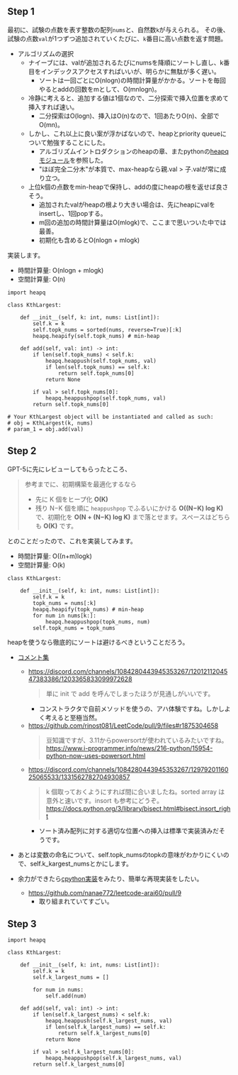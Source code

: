 ## Step 1

最初に、試験の点数を表す整数の配列`nums`と、自然数`k`が与えられる。
その後、試験の点数`val`が1つずつ追加されていくたびに、`k`番目に高い点数を返す問題。

- アルゴリズムの選択
  - ナイーブには、valが追加されるたびにnumsを降順にソートし直し、k番目をインデックスアクセスすればいいが、明らかに無駄が多く遅い。
    - ソートは一回ごとにO(nlogn)の時間計算量がかかる。ソートを毎回やるとaddの回数をmとして、O(mnlogn)。
  - 冷静に考えると、追加する値は1個なので、二分探索で挿入位置を求めて挿入すれば速い。
    - 二分探索はO(logn)、挿入はO(n)なので、1回あたりO(n)、全部でO(mn)。
  - しかし、これ以上に良い案が浮かばないので、heapとpriority queueについて勉強することにした。
    - アルゴリズムイントロダクションのheapの章、またpythonの[heapqモジュール](https://docs.python.org/ja/3/library/heapq.html)を参照した。
    - "ほぼ完全二分木"が本質で、max-heapなら親.val > 子.valが常に成り立つ。
  - 上位k個の点数をmin-heapで保持し、addの度にheapの根を返せば良さそう。
    - 追加されたvalがheapの根より大きい場合は、先にheapにvalをinsertし、1回popする。
    - m回の追加の時間計算量はO(mlogk)で、ここまで思いついた中では最善。
    - 初期化も含めるとO(nlogn + mlogk)

実装します。

- 時間計算量: O(nlogn + mlogk)
- 空間計算量: O(n)

```python3
import heapq

class KthLargest:

    def __init__(self, k: int, nums: List[int]):
        self.k = k
        self.topk_nums = sorted(nums, reverse=True)[:k]
        heapq.heapify(self.topk_nums) # min-heap

    def add(self, val: int) -> int:
        if len(self.topk_nums) < self.k:
            heapq.heappush(self.topk_nums, val)
            if len(self.topk_nums) == self.k:
                return self.topk_nums[0]
            return None
        
        if val > self.topk_nums[0]:
            heapq.heappushpop(self.topk_nums, val)
        return self.topk_nums[0]

# Your KthLargest object will be instantiated and called as such:
# obj = KthLargest(k, nums)
# param_1 = obj.add(val)
```

## Step 2

GPT-5に先にレビューしてもらったところ、

> 参考までに、初期構築を最適化するなら
> * 先に K 個をヒープ化 **O(K)**
> * 残り N−K 個を順に `heappushpop` でふるいにかける **O((N−K) log K)** で、初期化を **O(N + (N−K) log K)** まで落とせます。スペースはどちらも **O(K)** です。

とのことだったので、これを実装してみます。

- 時間計算量: O((n+m)logk)
- 空間計算量: O(k)

```python3
class KthLargest:

    def __init__(self, k: int, nums: List[int]):
        self.k = k
        topk_nums = nums[:k]
        heapq.heapify(topk_nums) # min-heap
        for num in nums[k:]:
            heapq.heappushpop(topk_nums, num)
        self.topk_nums = topk_nums
```

heapを使うなら徹底的にソートは避けるべきということだろう。

- [コメント集](https://docs.google.com/document/d/11HV35ADPo9QxJOpJQ24FcZvtvioli770WWdZZDaLOfg/edit?tab=t.0#heading=h.t2w1qof72ib2)
  - https://discord.com/channels/1084280443945353267/1201211204547383386/1203365833099972628
    > 単に init で add を呼んでしまったほうが見通しがいいです。
    - コンストラクタで自前メソッドを使うの、アハ体験ですね。しかしよく考えると至極当然。
  - https://github.com/rinost081/LeetCode/pull/9/files#r1875304658
    > 豆知識ですが、3.11からpowersortが使われているみたいですね。
    > https://www.i-programmer.info/news/216-python/15954-python-now-uses-powersort.html
  - https://discord.com/channels/1084280443945353267/1297920116025065533/1331562782704930857
    > k 個取っておくようにすれば間に合いましたね。sorted array は意外と速いです。insort も参考にどうぞ。
    > https://docs.python.org/3/library/bisect.html#bisect.insort_right
    - ソート済み配列に対する適切な位置への挿入は標準で実装済みだそうです。

- あとは変数の命名について、self.topk_numsのtopkの意味がわかりにくいので、self.k_kargest_numsとかにします。
- 余力ができたら[cpython実装](https://github.com/python/cpython/blob/3.13/Lib/heapq.py)をみたり、簡単な再現実装をしたい。
  - https://github.com/nanae772/leetcode-arai60/pull/9
    - 取り組まれていてすごい。

## Step 3

```python3
import heapq

class KthLargest:

    def __init__(self, k: int, nums: List[int]):
        self.k = k
        self.k_largest_nums = []

        for num in nums:
            self.add(num)
        
    def add(self, val: int) -> int:
        if len(self.k_largest_nums) < self.k:
            heapq.heappush(self.k_largest_nums, val)
            if len(self.k_largest_nums) == self.k:
                return self.k_largest_nums[0]
            return None
        
        if val > self.k_largest_nums[0]:
            heapq.heappushpop(self.k_largest_nums, val)
        return self.k_largest_nums[0]
```

